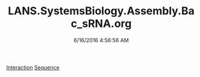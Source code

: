 ﻿---
title: LANS.SystemsBiology.Assembly.Bac_sRNA.org
date: 6/16/2016 4:56:56 AM
---

[Interaction](T-LANS.SystemsBiology.Assembly.Bac_sRNA.org.Interaction.html)
[Sequence](T-LANS.SystemsBiology.Assembly.Bac_sRNA.org.Sequence.html)
